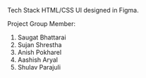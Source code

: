 Tech Stack HTML/CSS
UI designed in Figma.

Project Group Member:
1. Saugat Bhattarai
2. Sujan Shrestha
3. Anish Pokharel
4. Aashish Aryal
5. Shulav Parajuli
